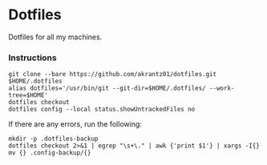 # Dotfiles
Dotfiles for all my machines.

### Instructions
```shell
git clone --bare https://github.com/akrantz01/dotfiles.git $HOME/.dotfiles
alias dotfiles='/usr/bin/git --git-dir=$HOME/.dotfiles/ --work-tree=$HOME'
dotfiles checkout
dotfiles config --local status.showUntrackedFiles no
```

If there are any errors, run the following:
```shell
mkdir -p .dotfiles-backup
dotfiles checkout 2>&1 | egrep "\s+\." | awk {'print $1'} | xargs -I{} mv {} .config-backup/{}
```
